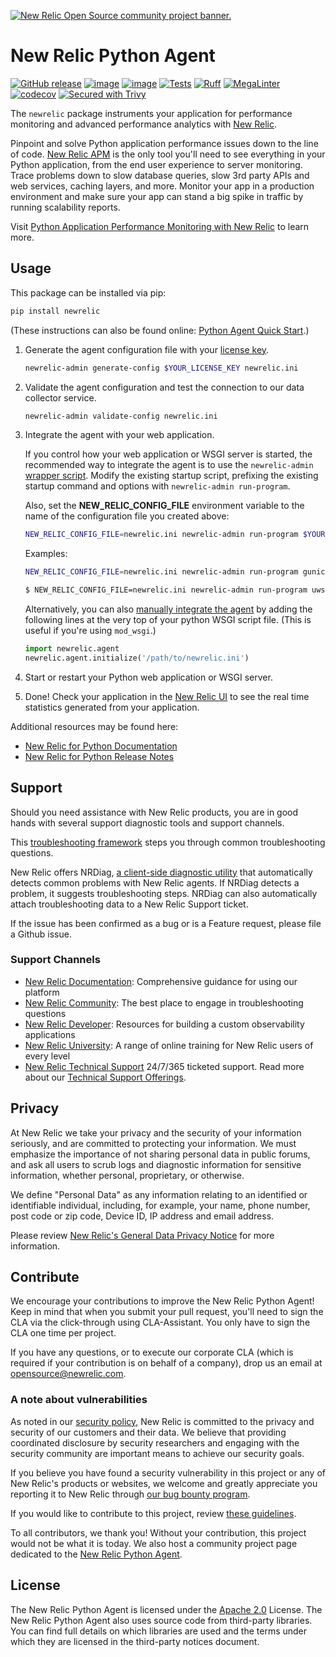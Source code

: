 <a href="https://opensource.newrelic.com/oss-category/#community-project"><picture>
<source media="(prefers-color-scheme: dark)" srcset="https://github.com/newrelic/opensource-website/raw/main/src/images/categories/dark/Community_Plus.png">
<source media="(prefers-color-scheme: light)" srcset="https://github.com/newrelic/opensource-website/raw/main/src/images/categories/Community_Plus.png">
<img alt="New Relic Open Source community project banner." src="https://github.com/newrelic/opensource-website/raw/main/src/images/categories/Community_Plus.png">
</picture></a>

# New Relic Python Agent

[![GitHub release](https://img.shields.io/github/v/release/newrelic/newrelic-python-agent?sort=semver)](https://github.com/newrelic/newrelic-python-agent/releases)
[![image](https://img.shields.io/pypi/v/newrelic.svg)](https://pypi.python.org/pypi/newrelic)
[![image](https://img.shields.io/pypi/pyversions/newrelic.svg)](https://pypi.python.org/pypi/newrelic)
[![Tests](https://github.com/newrelic/newrelic-python-agent/actions/workflows/tests.yml/badge.svg?branch=main)](https://github.com/newrelic/newrelic-python-agent/actions/workflows/tests.yml)
[![Ruff](https://img.shields.io/endpoint?url=https://raw.githubusercontent.com/astral-sh/ruff/main/assets/badge/v2.json)](https://github.com/astral-sh/ruff)
[![MegaLinter](https://github.com/newrelic/newrelic-python-agent/actions/workflows/mega-linter.yml/badge.svg?branch=main)](https://github.com/newrelic/newrelic-python-agent/actions/workflows/mega-linter.yml)
[![codecov](https://codecov.io/gh/newrelic/newrelic-python-agent/branch/main/graph/badge.svg)](https://codecov.io/gh/newrelic/newrelic-python-agent)
[![Secured with Trivy](https://img.shields.io/badge/Trivy-secured-green)](https://github.com/aquasecurity/trivy)

The `newrelic` package instruments your application for performance
monitoring and advanced performance analytics with [New
Relic](http://newrelic.com).

Pinpoint and solve Python application performance issues down to the
line of code. [New Relic
APM](http://newrelic.com/application-monitoring) is the only tool
you\'ll need to see everything in your Python application, from the end
user experience to server monitoring. Trace problems down to slow
database queries, slow 3rd party APIs and web services, caching layers,
and more. Monitor your app in a production environment and make sure
your app can stand a big spike in traffic by running scalability
reports.

Visit [Python Application Performance Monitoring with New
Relic](http://newrelic.com/python) to learn more.

## Usage

This package can be installed via pip:

```bash
pip install newrelic
```

(These instructions can also be found online: [Python Agent Quick
Start](https://docs.newrelic.com/docs/agents/python-agent/getting-started/python-agent-quick-start).)

1. Generate the agent configuration file with your [license
    key](https://docs.newrelic.com/docs/accounts-partnerships/accounts/account-setup/license-key).

    ```bash
    newrelic-admin generate-config $YOUR_LICENSE_KEY newrelic.ini
    ```

2. Validate the agent configuration and test the connection to our data
    collector service.

    ```bash
    newrelic-admin validate-config newrelic.ini
    ```

3. Integrate the agent with your web application.

    If you control how your web application or WSGI server is started,
    the recommended way to integrate the agent is to use the
    `newrelic-admin` [wrapper
    script](https://docs.newrelic.com/docs/agents/python-agent/installation-configuration/python-agent-integration#wrapper-script).
    Modify the existing startup script, prefixing the existing startup
    command and options with `newrelic-admin run-program`.

    Also, set the **NEW_RELIC_CONFIG_FILE** environment
    variable to the name of the configuration file you created above:

    ```bash
    NEW_RELIC_CONFIG_FILE=newrelic.ini newrelic-admin run-program $YOUR_COMMAND_OPTIONS
    ```

    Examples:

    ```bash
    NEW_RELIC_CONFIG_FILE=newrelic.ini newrelic-admin run-program gunicorn -c config.py test_site.wsgi

    $ NEW_RELIC_CONFIG_FILE=newrelic.ini newrelic-admin run-program uwsgi uwsgi_config.ini
    ```

    Alternatively, you can also [manually integrate the
    agent](https://docs.newrelic.com/docs/agents/python-agent/installation-configuration/python-agent-integration#manual-integration)
    by adding the following lines at the very top of your python WSGI
    script file. (This is useful if you\'re using `mod_wsgi`.)

    ``` python
    import newrelic.agent
    newrelic.agent.initialize('/path/to/newrelic.ini')
    ```

4. Start or restart your Python web application or WSGI server.

5. Done! Check your application in the [New Relic
    UI](https://rpm.newrelic.com) to see the real time statistics
    generated from your application.

Additional resources may be found here:

- [New Relic for Python
    Documentation](https://docs.newrelic.com/docs/agents/python-agent)
- [New Relic for Python Release
    Notes](https://docs.newrelic.com/docs/release-notes/agent-release-notes/python-release-notes)

## Support

Should you need assistance with New Relic products, you are in good
hands with several support diagnostic tools and support channels.

This [troubleshooting
framework](https://forum.newrelic.com/s/hubtopic/aAX8W0000008bSoWAI/troubleshooting-frameworks)
steps you through common troubleshooting questions.

New Relic offers NRDiag, [a client-side diagnostic
utility](https://docs.newrelic.com/docs/using-new-relic/cross-product-functions/troubleshooting/new-relic-diagnostics)
that automatically detects common problems with New Relic agents. If
NRDiag detects a problem, it suggests troubleshooting steps. NRDiag can
also automatically attach troubleshooting data to a New Relic Support
ticket.

If the issue has been confirmed as a bug or is a Feature request, please
file a Github issue.

### Support Channels

- [New Relic
    Documentation](https://docs.newrelic.com/docs/agents/python-agent):
    Comprehensive guidance for using our platform
- [New Relic
    Community](https://discuss.newrelic.com/c/support-products-agents/python-agent):
    The best place to engage in troubleshooting questions
- [New Relic Developer](https://developer.newrelic.com/): Resources
    for building a custom observability applications
- [New Relic University](https://learn.newrelic.com/): <!-- markdown-link-check-disable-line -->
    A range of online training for New Relic users of every level
- [New Relic Technical Support](https://support.newrelic.com/)
    24/7/365 ticketed support. Read more about our [Technical Support
    Offerings](https://docs.newrelic.com/docs/licenses/license-information/general-usage-licenses/support-plan).

## Privacy

At New Relic we take your privacy and the security of your information
seriously, and are committed to protecting your information. We must
emphasize the importance of not sharing personal data in public forums,
and ask all users to scrub logs and diagnostic information for sensitive
information, whether personal, proprietary, or otherwise.

We define "Personal Data" as any information relating to an identified
or identifiable individual, including, for example, your name, phone
number, post code or zip code, Device ID, IP address and email address.

Please review [New Relic's General Data Privacy
Notice](https://newrelic.com/termsandconditions/privacy) for more
information.

## Contribute

We encourage your contributions to improve the New Relic Python Agent! Keep in mind that when you submit your pull request, you'll need to sign the CLA via the click-through using CLA-Assistant. You only have to sign the CLA one time per project.

If you have any questions, or to execute our corporate CLA (which is required if your contribution is on behalf of a company), drop us an email at <opensource@newrelic.com>.

### A note about vulnerabilities

As noted in our [security policy](https://github.com/newrelic/newrelic-python-agent/security/policy), New Relic is committed to the privacy and security of our customers and their data. We believe that providing coordinated disclosure by security researchers and engaging with the security community are important means to achieve our security goals.

If you believe you have found a security vulnerability in this project or any of New Relic's products or websites, we welcome and greatly appreciate you reporting it to New Relic through [our bug bounty program](https://docs.newrelic.com/docs/security/security-privacy/information-security/report-security-vulnerabilities/).

If you would like to contribute to this project, review [these guidelines](./CONTRIBUTING.md).

To all contributors, we thank you!  Without your contribution, this project would not be what it is today.  We also host a community project page dedicated to the [New Relic Python Agent](https://opensource.newrelic.com/projects/newrelic/newrelic-python-agent).

## License
The New Relic Python Agent is licensed under the [Apache 2.0](http://apache.org/licenses/LICENSE-2.0.txt) License. The New Relic
Python Agent also uses source code from third-party libraries. You can
find full details on which libraries are used and the terms under which
they are licensed in the third-party notices document.
